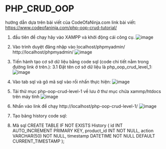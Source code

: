 # PHP_CRUD_OOP
hướng dẫn dựa trên bài viết của CodeOfaNinja.com 
link bài viết: https://www.codeofaninja.com/php-oop-crud-tutorial/
1. đầu tiên để chạy hãy vào XAMPP và khởi động cái công cụ.
   ![image](https://github.com/beckphoem/PHP_CRUD_OOP/assets/116699754/9ec929b3-b11f-448e-ac1e-bca4023d6fe2)
2. Vào trình duyệt đăng nhập vào localhost/phpmyadmin/ http://localhost/phpmyadmin/
   ![image](https://github.com/beckphoem/PHP_CRUD_OOP/assets/116699754/66646a0a-7165-484e-9b42-bae2dab25578)
3. Tiến hành tạo cơ sở dữ liệu bằng code sql (code chi tiết nằm trong đường link ở trên.):
      3.1 Đặt tên cơ sở dữ liệu là php_oop_crud_level_1:
      ![image](https://github.com/beckphoem/PHP_CRUD_OOP/assets/116699754/b937405a-89d1-4b8e-a50a-8d2db4b4c68d)
4.  Vào tab sql và gõ mã sql vào rồi nhấn thực hiện:
       ![image](https://github.com/beckphoem/PHP_CRUD_OOP/assets/116699754/8018d180-c406-4d95-9878-15a4263c6734)
5. Tải thử mục php-oop-crud-level-1 về lưu ở thư mục chứa xammp/htdocs trên máy tính
   ![image](https://github.com/beckphoem/PHP_CRUD_OOP/assets/116699754/ab4dfc52-3929-418a-8ca6-74a2d7c6cb01)
6. Nhấn vào link để chạy http://localhost/php-oop-crud-level-1/
    ![image](https://github.com/beckphoem/PHP_CRUD_OOP/assets/116699754/5fe11dca-5d8c-4e07-b7f1-41fe065e7a1a)
7. Tạo bảng history code sql:

8. Mã sql
  CREATE TABLE IF NOT EXISTS History (
    id INT AUTO_INCREMENT PRIMARY KEY,
    product_id INT NOT NULL,
    action VARCHAR(50) NOT NULL,
    timestamp DATETIME NOT NULL DEFAULT CURRENT_TIMESTAMP
);
